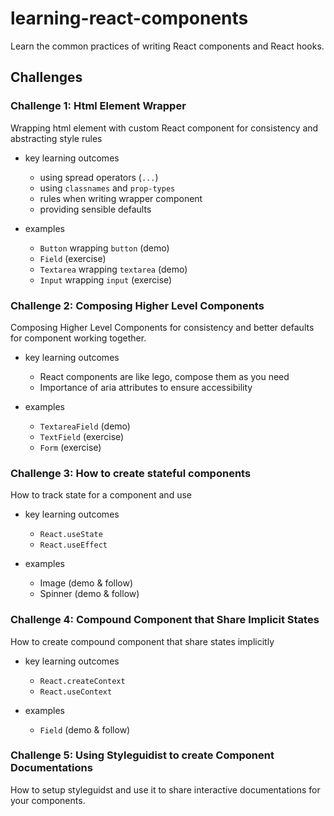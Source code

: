 # learning-react-components

Learn the common practices of writing React components and React hooks.

## Challenges

### Challenge 1: Html Element Wrapper

Wrapping html element with custom React component for consistency and abstracting style rules

- key learning outcomes

  - using spread operators (`...`)
  - using `classnames` and `prop-types`
  - rules when writing wrapper component
  - providing sensible defaults

- examples

  - `Button` wrapping `button` (demo)
  - `Field` (exercise)
  - `Textarea` wrapping `textarea` (demo)
  - `Input` wrapping `input` (exercise)

### Challenge 2: Composing Higher Level Components

Composing Higher Level Components for consistency and better defaults for component working together.

- key learning outcomes

  - React components are like lego, compose them as you need
  - Importance of aria attributes to ensure accessibility

- examples

  - `TextareaField` (demo)
  - `TextField` (exercise)
  - `Form` (exercise)

### Challenge 3: How to create stateful components

How to track state for a component and use

- key learning outcomes

  - `React.useState`
  - `React.useEffect`

- examples

  - Image (demo & follow)
  - Spinner (demo & follow)

### Challenge 4: Compound Component that Share Implicit States

How to create compound component that share states implicitly

- key learning outcomes

  - `React.createContext`
  - `React.useContext`

- examples

  - `Field` (demo & follow)

### Challenge 5: Using Styleguidist to create Component Documentations

How to setup styleguidst and use it to share interactive documentations for your components.
